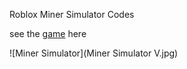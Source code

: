 Roblox Miner Simulator Codes

see the [game](https://web.roblox.com/games/5215213760) here

![Miner Simulator](Miner Simulator V.jpg)
